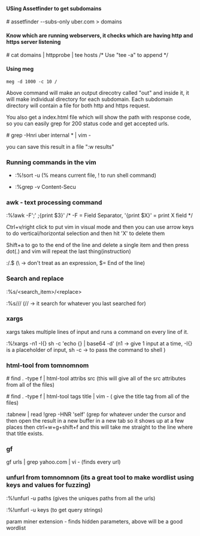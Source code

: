 #### USing Assetfinder to get subdomains

\# assetfinder --subs-only uber.com > domains

#### Know which are running webservers, it checks which are having http and https server listening
 
\# cat domains | httpprobe | tee hosts                      /\* Use "tee -a" to append \*/

#### Using meg

```
meg -d 1000 -c 10 /
```

Above command will make an output direcotry called "out" and inside it, it will make individual directory for each subdomain.
Each subdomain directory will contain a file for both http and https request.

You also get a index.html file which will show the path with response code, so you can easily grep for 200 status code and get accepted urls.

\# grep -Hnri uber internal * | vim -

you can save this result in a file ":w results" 

### Running commands in the vim

- :%!sort -u                     (% means current file, ! to run shell command)

- :%grep -v Content-Secu

### awk - text processing command

:%!awk -F';' ;{print $3}'                       /\* -F = Field Separator, '{print $X}' = print X field \*/

Ctrl+v/right click       to put vim in visual mode and then you can use arrow keys to do vertical/horizontal selection and then hit 'X' to delete them

Shift+a  to go to the end of the line
and delete a single item and then press dot(.) and vim will repeat the last thing(instruction)

:/\.$                        (\ -> don't treat as an expression, $= End of the line)

### Search and replace

:%s/\<search\_item\>/\<replace\>

:%s///                         (// -> it search for whatever you last searched for)

### xargs

xargs takes multiple lines of input and runs a command on every line of it.

:%!xargs -n1 -I{} sh -c 'echo {} | base64 -d'                           (n1 -> give 1 input at a time, -I{} is a placeholder of input, sh -c -> to pass the command to shell )

### html-tool from tomnomnom

\# find . -type f | html-tool attribs src                   (this will give all of the src attributes from all of the files)

\# find . -type f | html-tool tags title | vim -          ( give the title tag from all of the files)

:tabnew | read !grep -HNR 'self'                      (grep for whatever under the cursor and then open the result in a new buffer in a new tab so it shows up at a few places then ctrl+w+g+shift+f and this will take me straight to the line where that title exists.

### gf

gf urls | grep yahoo.com | vi -                   (finds every url)

### unfurl from tomnomnom                     (its a great tool to make wordlist using keys and values for fuzzing)

:%!unfurl -u paths                         (gives the uniques paths from all the urls)

:%!unfurl -u keys                          (to get query strings)

param miner extension - finds hidden parameters, above will be a good wordlist




